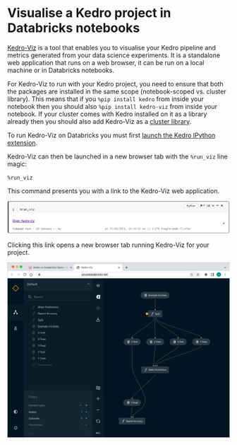 # Visualise a Kedro project in Databricks notebooks

[Kedro-Viz](../visualisation/kedro-viz_visualisation.md) is a tool that enables you to visualise your Kedro pipeline and metrics generated from your data science experiments. It is a standalone web application that runs on a web browser, it can be run on a local machine or in Databricks notebooks.

For Kedro-Viz to run with your Kedro project, you need to ensure that both the packages are installed in the same scope (notebook-scoped vs. cluster library). This means that if you `%pip install kedro` from inside your notebook then you should also `%pip install kedro-viz` from inside your notebook.
If your cluster comes with Kedro installed on it as a library already then you should also add Kedro-Viz as a [cluster library](https://docs.microsoft.com/en-us/azure/databricks/libraries/cluster-libraries).

To run Kedro-Viz on Databricks you must first [launch the Kedro IPython extension](./databricks_workspace.md#9-using-the-kedro-ipython-extension).

Kedro-Viz can then be launched in a new browser tab with the `%run_viz` line magic:

```ipython
%run_viz
```

This command presents you with a link to the Kedro-Viz web application.

![databricks_viz_link](../meta/images/databricks_viz_link.png)

Clicking this link opens a new browser tab running Kedro-Viz for your project.

![databricks_viz_demo](../meta/images/databricks_viz_demo.png)
